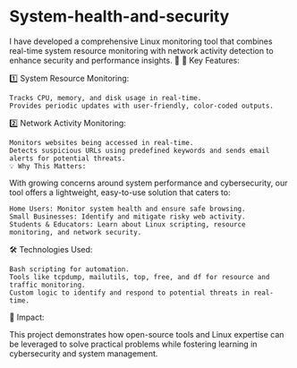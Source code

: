 # System-health-and-security

I have developed a comprehensive Linux monitoring tool that combines real-time system resource monitoring with network activity detection to enhance security and performance insights. 🎯
🔑 Key Features:

1️⃣ System Resource Monitoring:

    Tracks CPU, memory, and disk usage in real-time.
    Provides periodic updates with user-friendly, color-coded outputs.

2️⃣ Network Activity Monitoring:

    Monitors websites being accessed in real-time.
    Detects suspicious URLs using predefined keywords and sends email alerts for potential threats.
    💡 Why This Matters:

With growing concerns around system performance and cybersecurity, our tool offers a lightweight, easy-to-use solution that caters to:

    Home Users: Monitor system health and ensure safe browsing.
    Small Businesses: Identify and mitigate risky web activity.
    Students & Educators: Learn about Linux scripting, resource monitoring, and network security.

🛠️ Technologies Used:

    Bash scripting for automation.
    Tools like tcpdump, mailutils, top, free, and df for resource and traffic monitoring.
    Custom logic to identify and respond to potential threats in real-time.

🎯 Impact:

This project demonstrates how open-source tools and Linux expertise can be leveraged to solve practical problems while fostering learning in cybersecurity and system management.
